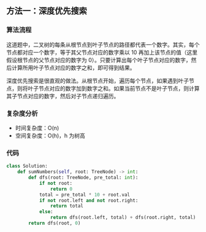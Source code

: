 ## 方法一：深度优先搜索

### 算法流程

这道题中，二叉树的每条从根节点到叶子节点的路径都代表一个数字。其实，每个节点都对应一个数字，等于其父节点对应的数字乘以 10 再加上该节点的值（这里假设根节点的父节点对应的数字为 0）。只要计算出每个叶子节点对应的数字，然后计算所用叶子节点对应的数字之和，即可得到结果。

深度优先搜索是很直观的做法。从根节点开始，遍历每个节点，如果遇到叶子节点，则将叶子节点对应的数字加到数字之和。如果当前节点不是叶子节点，则计算其子节点对应的数字，然后对子节点递归遍历。

### 复杂度分析

* 时间复杂度：O(n)
* 空间复杂度：O(h)，h 为树高

### 代码

``` python
class Solution:
    def sumNumbers(self, root: TreeNode) -> int:
        def dfs(root: TreeNode, pre_total: int):
            if not root:
                return 0
            total = pre_total * 10 + root.val
            if not root.left and not root.right:
                return total
            else:
                return dfs(root.left, total) + dfs(root.right, total)
        return dfs(root, 0)
```

